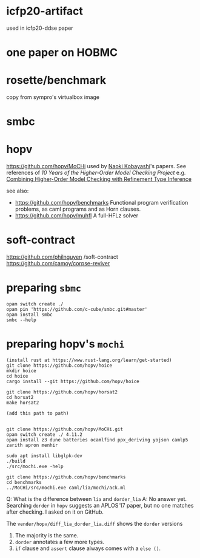 # icfp20-artifact

used in icfp20-ddse paper

# one paper on HOBMC

# rosette/benchmark

copy from sympro's virtualbox image

# smbc

# hopv

https://github.com/hopv/MoCHi
used by [Naoki Kobayashi](https://www-kb.is.s.u-tokyo.ac.jp/~koba/)'s papers.
See references of _10 Years of the Higher-Order Model Checking Project_
e.g. [Combining Higher-Order Model Checking with Refinement Type Inference](https://www-kb.is.s.u-tokyo.ac.jp/~ryosuke/papers/pepm2019.pdf)

see also:
- https://github.com/hopv/benchmarks
Functional program verification problems, as caml programs and as Horn clauses.
- https://github.com/hopv/muhfl
A full-HFLz solver

# soft-contract

https://github.com/philnguyen
/soft-contract
https://github.com/camoy/corpse-reviver

# preparing `sbmc`

```console
opam switch create ./
opam pin 'https://github.com/c-cube/smbc.git#master'
opam install smbc
smbc --help

```

# preparing hopv's `mochi`

```console
(install rust at https://www.rust-lang.org/learn/get-started)
git clone https://github.com/hopv/hoice
mkdir hoice
cd hoice
cargo install --git https://github.com/hopv/hoice

```


```console
git clone https://github.com/hopv/horsat2
cd horsat2
make horsat2

(add this path to path)


```

```console
git clone https://github.com/hopv/MoCHi.git
opam switch create ./ 4.11.2
opam install z3 dune batteries ocamlfind ppx_deriving yojson camlp5 zarith apron menhir

sudo apt install libglpk-dev
./build
./src/mochi.exe -help
```

```console
git clone https://github.com/hopv/benchmarks
cd benchmarks
../MoCHi/src/mochi.exe caml/lia/mochi/ack.ml
```

Q: What is the difference between `lia` and `dorder_lia`
A: No answer yet.
Searching `dorder` in `hopv` suggests an APLOS'17 paper, but no one matches after checking.
I asked on it on GitHub.

The `vender/hopv/diff_lia_dorder_lia.diff` shows the `dorder` versions

1. The majority is the same.
2. `dorder` annotates a few more types.
3. `if` clause and `assert` clause always comes with a `else ()`.